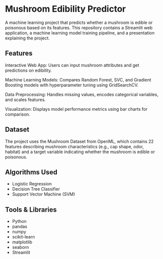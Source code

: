 # Mushroom Edibility Predictor

A machine learning project that predicts whether a mushroom is edible or poisonous based on its features. This repository contains a Streamlit web application, a machine learning model training pipeline, and a presentation explaining the project.

## Features

Interactive Web App: Users can input mushroom attributes and get predictions on edibility.

Machine Learning Models: Compares Random Forest, SVC, and Gradient Boosting models with hyperparameter tuning using GridSearchCV.

Data Preprocessing: Handles missing values, encodes categorical variables, and scales features.

Visualization: Displays model performance metrics using bar charts for comparison.

## Dataset

The project uses the Mushroom Dataset from OpenML, which contains 22 features describing mushroom characteristics (e.g., cap shape, odor, habitat) and a target variable indicating whether the mushroom is edible or poisonous.

##  Algorithms Used

- Logistic Regression
- Decision Tree Classifier
- Support Vector Machine (SVM)

##  Tools & Libraries

- Python 
- pandas
- numpy
- scikit-learn
- matplotlib
- seaborn
- Streamlit
